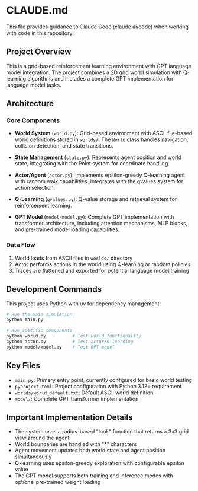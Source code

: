 # CLAUDE.md

This file provides guidance to Claude Code (claude.ai/code) when working with code in this repository.

## Project Overview

This is a grid-based reinforcement learning environment with GPT language model integration. The project combines a 2D grid world simulation with Q-learning algorithms and includes a complete GPT implementation for language model tasks.

## Architecture

### Core Components

- **World System** (`world.py`): Grid-based environment with ASCII file-based world definitions stored in `worlds/`. The `World` class handles navigation, collision detection, and state transitions.

- **State Management** (`state.py`): Represents agent position and world state, integrating with the Point system for coordinate handling.

- **Actor/Agent** (`actor.py`): Implements epsilon-greedy Q-learning agent with random walk capabilities. Integrates with the qvalues system for action selection.

- **Q-Learning** (`qvalues.py`): Q-value storage and retrieval system for reinforcement learning.

- **GPT Model** (`model/model.py`): Complete GPT implementation with transformer architecture, including attention mechanisms, MLP blocks, and pre-trained model loading capabilities.

### Data Flow

1. World loads from ASCII files in `worlds/` directory
2. Actor performs actions in the world using Q-learning or random policies
3. Traces are flattened and exported for potential language model training

## Development Commands

This project uses Python with uv for dependency management:

```bash
# Run the main simulation
python main.py

# Run specific components
python world.py          # Test world functionality
python actor.py          # Test actor/Q-learning
python model/model.py    # Test GPT model
```

## Key Files

- `main.py`: Primary entry point, currently configured for basic world testing
- `pyproject.toml`: Project configuration with Python 3.12+ requirement
- `worlds/world_default.txt`: Default ASCII world definition
- `model/`: Complete GPT transformer implementation

## Important Implementation Details

- The system uses a radius-based "look" function that returns a 3x3 grid view around the agent
- World boundaries are handled with "*" characters
- Agent movement updates both world state and agent position simultaneously
- Q-learning uses epsilon-greedy exploration with configurable epsilon value
- The GPT model supports both training and inference modes with optional pre-trained weight loading